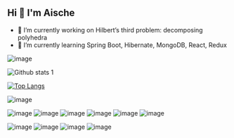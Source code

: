##                        Hi 👋 I'm Aische



- 🔭 I’m currently working on Hilbert’s third problem: decomposing polyhedra
- 🌱 I’m currently learning Spring Boot, Hibernate, MongoDB, React, Redux

![image](https://user-images.githubusercontent.com/113926384/209178980-be98d589-6bb8-441d-98e6-b6a6a1323a1b.png)


![Github stats 1](https://github-readme-stats.vercel.app/api?username=AsBay&show_icons=true&theme=gradient) 

[![Top Langs](https://github-readme-stats.vercel.app/api/top-langs/?username=AsBay&layout=compact)](https://github.com/AsBay/github-readme-stats)

![image](https://user-images.githubusercontent.com/113926384/209178512-4b230fef-69b6-4b5f-8b76-17ebf74a43d1.png)



![image](https://user-images.githubusercontent.com/113926384/209175969-bf4ebe16-c5d8-4a55-98e7-0def5f3fa1a4.png)
![image](https://user-images.githubusercontent.com/113926384/209176004-f33f457e-a6e4-443a-b1b2-6f98e15c40e9.png)
![image](https://user-images.githubusercontent.com/113926384/209176062-0c5815f8-1493-486c-9e31-f5a0752b2cb6.png)
![image](https://user-images.githubusercontent.com/113926384/209176820-c5a93ffe-4381-4ad1-8579-145dacad0b80.png)
![image](https://user-images.githubusercontent.com/113926384/209176859-d281fd48-93ca-4e04-b30e-c8de11f047b9.png)
![image](https://user-images.githubusercontent.com/113926384/209181123-c53f404a-ad3d-4ff7-9180-fa1847a598cd.png)

![image](https://user-images.githubusercontent.com/113926384/209179622-6acce7ac-d3ee-4a02-9d1b-b33d71fd3059.png)
![image](https://user-images.githubusercontent.com/113926384/209179787-eeaff532-e7ad-40e9-af63-f0e064620bac.png)
![image](https://user-images.githubusercontent.com/113926384/209179974-21f8bcd6-0319-47a9-9396-d212c45eb95e.png)
![image](https://user-images.githubusercontent.com/113926384/209181288-a7a3e748-6f50-4828-92be-157699d7d14b.png)

